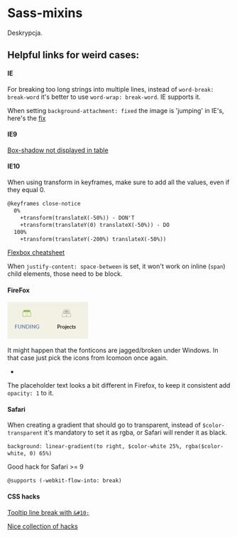 # Sass-mixins
Deskrypcja.

## Helpful links for weird cases:
#### IE
For breaking too long strings into multiple lines, instead of `word-break: break-word` it's better to use `word-wrap: break-word`. IE supports it.

When setting `background-attachment: fixed` the image is 'jumping' in IE's, here's the [fix](https://stackoverflow.com/a/35700548)
#### IE9
[Box-shadow not displayed in table](http://stackoverflow.com/questions/5617455/box-shadow-on-ie9-doesnt-render-using-correct-css-works-on-firefox-chrome)
#### IE10
When using transform in keyframes, make sure to add all the values, even if they equal 0.
```
@keyframes close-notice
  0%
    +transform(translateX(-50%)) - DON'T
    +transform(translateY(0) translateX(-50%)) - DO
  100%
    +transform(translateY(-200%) translateX(-50%))
```    

[Flexbox cheatsheet](http://zomigi.com/blog/flexbox-syntax-for-ie-10/)

When `justify-content: space-between` is set, it won't work on inline (`span`) child elements, those need to be block.
#### FireFox
![lol](https://raw.githubusercontent.com/Darex1991/Sass-mixins/master/assets/firefox_icons.png)

It might happen that the fonticons are jagged/broken under Windows. In that case just pick the icons from Icomoon once again.

-
The placeholder text looks a bit different in Firefox, to keep it consistent add `opacity: 1` to it.
#### Safari
When creating a gradient that should go to transparent, instead of `$color-transparent` it's mandatory to set it as rgba, or Safari will render it as black.
```
background: linear-gradient(to right, $color-white 25%, rgba($color-white, 0) 65%)
```

Good hack for Safari >= 9
```
@supports (-webkit-flow-into: break)
```
#### CSS hacks
[Tooltip line break with `&#10;`](http://stackoverflow.com/questions/358874/how-can-i-use-a-carriage-return-in-a-html-tooltip)

[Nice collection of hacks](https://stackoverflow.com/questions/16348489/is-there-a-css-hack-for-safari-only-not-chrome)
